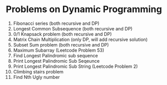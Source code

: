 # Problems on Dynamic Programming

1. Fibonacci series (both recursive and DP)
2. Longest Common Subsequence (both recursive and DP)
3. 0/1 Knapsack problem (both recursive and DP)
4. Matrix Chain Multiplication (only DP, will add recursive solution)
5. Subset Sum problem (both recursive and DP)
6. Maximum Subarray (Leetcode Problem 53)
7. Find Longest Palindromic sub sequence
8. Print Longest Palindromic Sub Seqeunce
9. Print Longest Palindromic Sub String (Leetcode Problem 2)
10. Climbing stairs problem
11. Find Nth Ugly number
